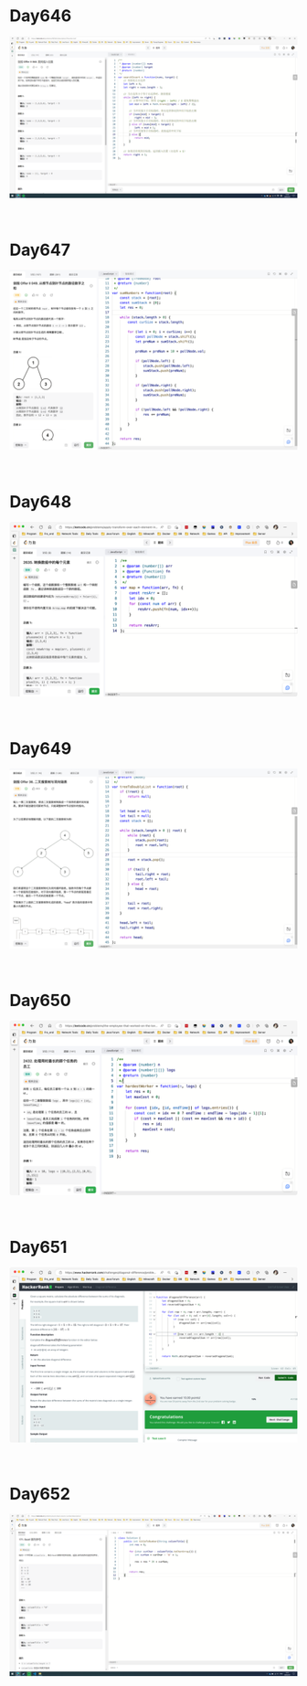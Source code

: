 # Day646

![day646](../04/2304img.assets/day646.png)

&nbsp;

# Day647

![day647](2305img.assets/day647.png)

&nbsp;

# Day648

![day648](2305img.assets/day648.png)

&nbsp;

# Day649

![day649](2305img.assets/day649.png)

&nbsp;

# Day650

![day650](2305img.assets/day650.png)

&nbsp;

# Day651

![day651](2305img.assets/day651.png)

&nbsp;

# Day652

![day652](2305img.assets/day652.png)